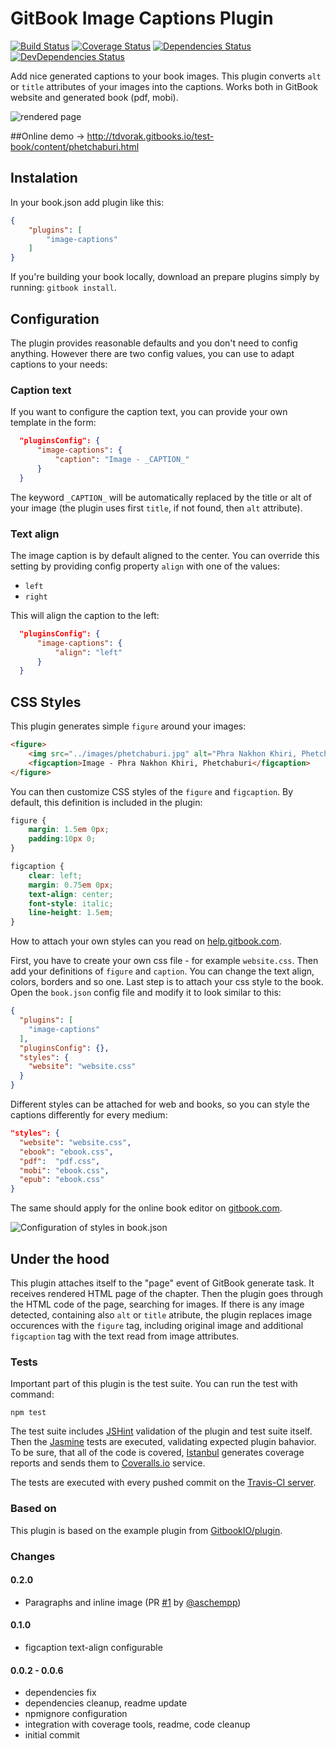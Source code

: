 # GitBook Image Captions Plugin

[![Build Status](https://travis-ci.org/todvora/gitbook-plugin-image-captions.svg?branch=master)](https://travis-ci.org/todvora/gitbook-plugin-image-captions)
[![Coverage Status](https://coveralls.io/repos/todvora/gitbook-plugin-image-captions/badge.svg)](https://coveralls.io/r/todvora/gitbook-plugin-image-captions)
[![Dependencies Status](https://david-dm.org/todvora/gitbook-plugin-image-captions/status.svg)](https://david-dm.org/todvora/gitbook-plugin-image-captions/)
[![DevDependencies Status](https://david-dm.org/todvora/gitbook-plugin-image-captions/dev-status.svg)](https://david-dm.org/todvora/gitbook-plugin-image-captions/#info=devDependencies)

Add nice generated captions to your book images. This plugin converts ```alt``` or ```title``` attributes of your
images into the captions. Works both in GitBook website and generated book (pdf, mobi).

![rendered page](https://raw.github.com/todvora/gitbook-plugin-image-captions/master/preview.jpg)

##Online demo
→ http://tdvorak.gitbooks.io/test-book/content/phetchaburi.html

## Instalation
In your book.json add plugin like this:
```json
{
    "plugins": [
        "image-captions"
    ]
}
```

If you're building your book locally, download an prepare plugins simply by running: ```gitbook install```.

## Configuration
The plugin provides reasonable defaults and you don't need to config anything.
However there are two config values, you can use to adapt captions to your needs:

### Caption text

If you want to configure the caption text, you can provide your own template in the form:
```json
  "pluginsConfig": {
      "image-captions": {
          "caption": "Image - _CAPTION_"
      }
  }
```

The keyword ```_CAPTION_``` will be automatically replaced by the title or alt of your image
(the plugin uses first ```title```, if not found, then ```alt``` attribute).

### Text align
The image caption is by default aligned to the center. You can override this setting by providing config property ```align``` with one of the values:

- ```left```
- ```right```

This will align the caption to the left:

```json
  "pluginsConfig": {
      "image-captions": {
          "align": "left"
      }
  }
```

## CSS Styles
This plugin generates simple ```figure``` around your images:
```html
<figure>
    <img src="../images/phetchaburi.jpg" alt="Phra Nakhon Khiri, Phetchaburi">
    <figcaption>Image - Phra Nakhon Khiri, Phetchaburi</figcaption>
</figure>
```

You can then customize CSS styles of the ```figure``` and ```figcaption```. By default, this definition is included in the plugin:

```css
figure {
    margin: 1.5em 0px;
    padding:10px 0;
}

figcaption {
    clear: left;
    margin: 0.75em 0px;
    text-align: center;
    font-style: italic;
    line-height: 1.5em;
}
```
How to attach your own styles can you read on [help.gitbook.com](http://help.gitbook.com/format/configuration.html).

First, you have to create your own css file - for example ```website.css```. Then add
your definitions of ```figure``` and ```caption```. You can change the text align, colors,
borders and so one. Last step is to attach your css style to the book. Open the ```book.json```
config file and modify it to look similar to this:

```json
{
  "plugins": [
    "image-captions"
  ],
  "pluginsConfig": {},
  "styles": {
    "website": "website.css"
  }
}
```


Different styles can be attached for
web and books, so you can style the captions differently for every medium:

```json
"styles": {
  "website": "website.css",
  "ebook": "ebook.css",
  "pdf":  "pdf.css",
  "mobi": "ebook.css",
  "epub": "ebook.css"
}
```

The same should apply for the online book editor on [gitbook.com](https://www.gitbook.com).

![Configuration of styles in book.json](https://raw.github.com/todvora/gitbook-plugin-image-captions/master/config.gif)


## Under the hood
This plugin attaches itself to the "page" event of GitBook generate task. It receives rendered HTML page of the chapter.
Then the plugin goes through the HTML code of the page, searching for images. If there is any image detected, containing also
```alt``` or ```title``` atribute, the plugin replaces image occurences with the ```figure``` tag, including original
image and additional ```figcaption``` tag with the text read from image attributes.

### Tests
Important part of this plugin is the test suite. You can run the test with command:
```
npm test
```

The test suite includes [JSHint](https://www.npmjs.com/package/jshint) validation of the plugin and test suite itself. Then the [Jasmine](https://www.npmjs.com/package/jasmine-node) tests are executed,
validating expected plugin bahavior. To be sure, that all of the code is covered, [Istanbul](https://github.com/gotwarlost/istanbul) generates coverage reports
and sends them to [Coveralls.io](https://coveralls.io/r/todvora/gitbook-plugin-image-captions) service.

The tests are executed with every pushed commit on the [Travis-CI server](https://travis-ci.org/todvora/gitbook-plugin-image-captions).

### Based on
This plugin is based on the example plugin from [GitbookIO/plugin](https://github.com/GitbookIO/plugin).

### Changes


#### 0.2.0
 - Paragraphs and inline image (PR [#1](https://github.com/todvora/gitbook-plugin-image-captions/pull/1) by [@aschempp](https://github.com/aschempp))

#### 0.1.0
- figcaption text-align configurable

#### 0.0.2 - 0.0.6
- dependencies fix
- dependencies cleanup, readme update
- npmignore configuration
- integration with coverage tools, readme, code cleanup
- initial commit

